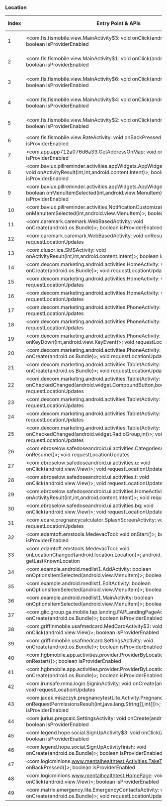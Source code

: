 ### Location
| Index | Entry Point & APIs | Screen shot | Resource id | Label |
| ------------- | ------------- | ------------- |-------------|-------------|
| 1 | <com.fis.fismobile.view.MainActivity$3: void onClick(android.view.View)>; boolean isProviderEnabled | ![](D:\COSMOS\output\py\Play_win8\Medical\com.medcom.fismobile\com.fis.fismobile.view.MainActivity.png) | {'2131493342': <sensitive_component.SensitiveComponent.SensitiveView object at 0x0000012523DC37B8>} | |
| 2 | <com.fis.fismobile.view.MainActivity$1: void onClick(android.view.View)>; boolean isProviderEnabled | ![](D:\COSMOS\output\py\Play_win8\Medical\com.medcom.fismobile\com.fis.fismobile.view.MainActivity.png) | {'2131493343': <sensitive_component.SensitiveComponent.SensitiveView object at 0x0000012523DC3828>} | |
| 3 | <com.fis.fismobile.view.MainActivity$6: void onClick(android.view.View)>; boolean isProviderEnabled | ![](D:\COSMOS\output\py\Play_win8\Medical\com.medcom.fismobile\com.fis.fismobile.view.MainActivity.png) | {'2131493346': <sensitive_component.SensitiveComponent.SensitiveView object at 0x0000012523DC3898>} | |
| 4 | <com.fis.fismobile.view.MainActivity$4: void onClick(android.view.View)>; boolean isProviderEnabled | ![](D:\COSMOS\output\py\Play_win8\Medical\com.medcom.fismobile\com.fis.fismobile.view.MainActivity.png) | {'2131493345': <sensitive_component.SensitiveComponent.SensitiveView object at 0x0000012523DC3940>} | |
| 5 | <com.fis.fismobile.view.MainActivity$2: void onClick(android.view.View)>; boolean isProviderEnabled | ![](D:\COSMOS\output\py\Play_win8\Medical\com.medcom.fismobile\com.fis.fismobile.view.MainActivity.png) | {'2131493341': <sensitive_component.SensitiveComponent.SensitiveView object at 0x0000012523DC39B0>} | |
| 6 | <com.fis.fismobile.view.RateActivity: void onBackPressed()>; boolean isProviderEnabled | ![](D:\COSMOS\output\py\Play_win8\Medical\com.medcom.fismobile\com.fis.fismobile.view.RateActivity.png) |  | |
| 7 | <com.app.app712a076d6a33.GetAddressOnMap: void onResume()>; boolean isProviderEnabled | ![](D:\COSMOS\output\py\Play_win8\Medical\com.app.app712a076d6a33\com.app.app712a076d6a33.GetAddressOnMap.png) |  | T |
| 8 | <com.baviux.pillreminder.activities.appWidgets.AppWidgetsPreferenceActivity: void onActivityResult(int,int,android.content.Intent)>; boolean isProviderEnabled | ![](D:\COSMOS\output\py\Play_win8\Medical\com.baviux.pillreminder\com.baviux.pillreminder.activities.appWidgets.AppWidgetsPreferenceActivity.png) |  | F |
| 9 | <com.baviux.pillreminder.activities.appWidgets.AppWidgetsPreferenceActivity: boolean onMenuItemSelected(int,android.view.MenuItem)>; boolean isProviderEnabled | ![](D:\COSMOS\output\py\Play_win8\Medical\com.baviux.pillreminder\com.baviux.pillreminder.activities.appWidgets.AppWidgetsPreferenceActivity.png) |  | F |
| 10 | <com.baviux.pillreminder.activities.NotificationCustomizationActivity: boolean onMenuItemSelected(int,android.view.MenuItem)>; boolean isProviderEnabled | ![](D:\COSMOS\output\py\Play_win8\Medical\com.baviux.pillreminder\com.baviux.pillreminder.activities.NotificationCustomizationActivity.png) |  | F |
| 11 | <com.caremark.caremark.WebBasedActivity: void onCreate(android.os.Bundle)>; boolean isProviderEnabled | ![](D:\COSMOS\output\py\Play_win8\Medical\com.caremark.caremark\com.caremark.caremark.WebBasedActivity.png) |  | |
| 12 | <com.caremark.caremark.WebBasedActivity: void onResume()>; void requestLocationUpdates | ![](D:\COSMOS\output\py\Play_win8\Medical\com.caremark.caremark\com.caremark.caremark.WebBasedActivity.png) |  | |
| 13 | <com.clusor.ice.SMSActivity: void onActivityResult(int,int,android.content.Intent)>; boolean isProviderEnabled | ![](D:\COSMOS\output\py\Play_win8\Medical\com.clusor.ice\com.clusor.ice.SMSActivity.png) |  | |
| 14 | <com.dexcom.marketing.android.activities.HomeActivity: void onCreate(android.os.Bundle)>; void requestLocationUpdates | ![](D:\COSMOS\output\py\Play_win8\Medical\com.dexcom.marketing.android\com.dexcom.marketing.android.activities.HomeActivity.png) |  | F |
| 15 | <com.dexcom.marketing.android.activities.HomeActivity: void onStart()>; void requestLocationUpdates | ![](D:\COSMOS\output\py\Play_win8\Medical\com.dexcom.marketing.android\com.dexcom.marketing.android.activities.HomeActivity.png) |  | F |
| 16 | <com.dexcom.marketing.android.activities.HomeActivity: void onStop()>; void requestLocationUpdates | ![](D:\COSMOS\output\py\Play_win8\Medical\com.dexcom.marketing.android\com.dexcom.marketing.android.activities.HomeActivity.png) |  | F |
| 17 | <com.dexcom.marketing.android.activities.PhoneActivity: void onStop()>; void requestLocationUpdates | ![](D:\COSMOS\output\py\Play_win8\Medical\com.dexcom.marketing.android\com.dexcom.marketing.android.activities.PhoneActivity.png) |  | F |
| 18 | <com.dexcom.marketing.android.activities.PhoneActivity: void onStart()>; void requestLocationUpdates | ![](D:\COSMOS\output\py\Play_win8\Medical\com.dexcom.marketing.android\com.dexcom.marketing.android.activities.PhoneActivity.png) |  | F |
| 19 | <com.dexcom.marketing.android.activities.PhoneActivity: boolean onKeyDown(int,android.view.KeyEvent)>; void requestLocationUpdates | ![](D:\COSMOS\output\py\Play_win8\Medical\com.dexcom.marketing.android\com.dexcom.marketing.android.activities.PhoneActivity.png) |  | F|
| 20 | <com.dexcom.marketing.android.activities.PhoneActivity: void onCreate(android.os.Bundle)>; void requestLocationUpdates | ![](D:\COSMOS\output\py\Play_win8\Medical\com.dexcom.marketing.android\com.dexcom.marketing.android.activities.PhoneActivity.png) |  | F |
| 21 | <com.dexcom.marketing.android.activities.TabletActivity: void onCreate(android.os.Bundle)>; void requestLocationUpdates | ![](D:\COSMOS\output\py\Play_win8\Medical\com.dexcom.marketing.android\com.dexcom.marketing.android.activities.TabletActivity.png) |  | F |
| 22 | <com.dexcom.marketing.android.activities.TabletActivity: void onCheckedChanged(android.widget.CompoundButton,boolean)>; void requestLocationUpdates | ![](D:\COSMOS\output\py\Play_win8\Medical\com.dexcom.marketing.android\com.dexcom.marketing.android.activities.TabletActivity.png) |  | F |
| 23 | <com.dexcom.marketing.android.activities.TabletActivity: void onStart()>; void requestLocationUpdates | ![](D:\COSMOS\output\py\Play_win8\Medical\com.dexcom.marketing.android\com.dexcom.marketing.android.activities.TabletActivity.png) |  | F |
| 24 | <com.dexcom.marketing.android.activities.TabletActivity: void onStop()>; void requestLocationUpdates | ![](D:\COSMOS\output\py\Play_win8\Medical\com.dexcom.marketing.android\com.dexcom.marketing.android.activities.TabletActivity.png) |  | F |
| 25 | <com.dexcom.marketing.android.activities.TabletActivity: void onCheckedChanged(android.widget.RadioGroup,int)>; void requestLocationUpdates | ![](D:\COSMOS\output\py\Play_win8\Medical\com.dexcom.marketing.android\com.dexcom.marketing.android.activities.TabletActivity.png) |  | F |
| 26 | <com.ebroselow.safedoseandroid.ui.activities.CategoriesActivity: void onResume()>; void requestLocationUpdates | ![](D:\COSMOS\output\py\Play_win8\Medical\com.ebroselow.safedoseandroidfree\com.ebroselow.safedoseandroid.ui.activities.CategoriesActivity.png) |  | F |
| 27 | <com.ebroselow.safedoseandroid.ui.activities.u: void onClick(android.view.View)>; void requestLocationUpdates | ![](D:\COSMOS\output\py\Play_win8\Medical\com.ebroselow.safedoseandroidfree\com.ebroselow.safedoseandroid.ui.activities.DetailPageActivity.png) |  | F |
| 28 | <com.ebroselow.safedoseandroid.ui.activities.t: void onClick(android.view.View)>; void requestLocationUpdates | ![](D:\COSMOS\output\py\Play_win8\Medical\com.ebroselow.safedoseandroidfree\com.ebroselow.safedoseandroid.ui.activities.DetailPageActivity.png) |  | F |
| 29 | <com.ebroselow.safedoseandroid.ui.activities.HomeActivity: void onActivityResult(int,int,android.content.Intent)>; void requestLocationUpdates | ![](D:\COSMOS\output\py\Play_win8\Medical\com.ebroselow.safedoseandroidfree\com.ebroselow.safedoseandroid.ui.activities.HomeActivity.png) |  | F |
| 30 | <com.ebroselow.safedoseandroid.ui.activities.bq: void onClick(android.view.View)>; void requestLocationUpdates | ![](D:\COSMOS\output\py\Play_win8\Medical\com.ebroselow.safedoseandroidfree\com.ebroselow.safedoseandroid.ui.activities.ReportMissingNdcActivity.png) |  | F |
| 31 | <com.ecare.pregnancycalculator.SplashScreenActivity: void onStart()>; void requestLocationUpdates | ![](D:\COSMOS\output\py\Play_win8\Medical\com.ecare.pregnancycalculator\com.ecare.pregnancycalculator.SplashScreenActivity.png) |  | F |
| 32 | <com.edamtoft.emstools.MedevacTool: void onStart()>; boolean isProviderEnabled | ![](D:\COSMOS\output\py\Play_win8\Medical\com.edamtoft.emstools\com.edamtoft.emstools.MedevacTool.png) |  | T |
| 33 | <com.edamtoft.emstools.MedevacTool: void onLocationChanged(android.location.Location)>; android.location.Location getLastKnownLocation | ![](D:\COSMOS\output\py\Play_win8\Medical\com.edamtoft.emstools\com.edamtoft.emstools.MedevacTool.png) |  | T |
| 34 | <com.example.android.medlist1.AddActivity: boolean onOptionsItemSelected(android.view.MenuItem)>; boolean isProviderEnabled | ![](D:\COSMOS\output\py\Play_win8\Medical\com.fourthcareer.medlist.free\com.example.android.medlist1.AddActivity.png) |  | F |
| 35 | <com.example.android.medlist1.EditActivity: boolean onOptionsItemSelected(android.view.MenuItem)>; boolean isProviderEnabled | ![](D:\COSMOS\output\py\Play_win8\Medical\com.fourthcareer.medlist.free\com.example.android.medlist1.EditActivity.png) |  | F |
| 36 | <com.example.android.medlist1.MainActivity: boolean onOptionsItemSelected(android.view.MenuItem)>; boolean isProviderEnabled | ![](D:\COSMOS\output\py\Play_win8\Medical\com.fourthcareer.medlist.free\com.example.android.medlist1.MainActivity.png) |  | F |
| 37 | <com.glic.group.ga.mobile.fap.landing.FAPLandingPageActivity: void onCreate(android.os.Bundle)>; boolean isProviderEnabled | ![](D:\COSMOS\output\py\Play_win8\Medical\com.glic.group.ga.mobile\com.glic.group.ga.mobile.fap.landing.FAPLandingPageActivity.png) |  | F |
| 38 | <com.griffinmobile.usafmedcard.MedCardActivity$3: void onClick(android.view.View)>; boolean isProviderEnabled | ![](D:\COSMOS\output\py\Play_win8\Medical\com.griffinmobile.usafmedcard\com.griffinmobile.usafmedcard.MedCardActivity.png) |  | F |
| 39 | <com.griffinmobile.usafmedcard.SettingsActivity: void onCreate(android.os.Bundle)>; boolean isProviderEnabled | ![](D:\COSMOS\output\py\Play_win8\Medical\com.griffinmobile.usafmedcard\com.griffinmobile.usafmedcard.SettingsActivity.png) |  | F |
| 40 | <com.hgbmobile.app.activities.provider.ProviderByLocationActivity: void onRestart()>; boolean isProviderEnabled | ![](D:\COSMOS\output\py\Play_win8\Medical\com.hgbmobile.app\com.hgbmobile.app.activities.provider.ProviderByLocationActivity.png) |  | |
| 41 | <com.hgbmobile.app.activities.provider.ProviderByLocationActivity: void onCreate(android.os.Bundle)>; boolean isProviderEnabled | ![](D:\COSMOS\output\py\Play_win8\Medical\com.hgbmobile.app\com.hgbmobile.app.activities.provider.ProviderByLocationActivity.png) |  | |
| 42 | <com.irunsafe.mma.login.SigninActivity: void onCreate(android.os.Bundle)>; void requestLocationUpdates | ![](D:\COSMOS\output\py\Play_win8\Medical\com.irunsafe\com.irunsafe.mma.login.SigninActivity.png) |  | F |
| 43 | <com.jacek.miszczyk.pregnancytestLite.Activity.PregnancyAppActivity: void onRequestPermissionsResult(int,java.lang.String[],int[])>; boolean isProviderEnabled | ![](D:\COSMOS\output\py\Play_win8\Medical\com.jacek.miszczyk.pregnancytestLite\com.jacek.miszczyk.pregnancytestLite.Activity.PregnancyAppActivity.png) |  | F |
| 44 | <com.jurius.pregcalc.SettingsActivity: void onCreate(android.os.Bundle)>; boolean isProviderEnabled | ![](D:\COSMOS\output\py\Play_win8\Medical\com.jurius.pregcalc\com.jurius.pregcalc.SettingsActivity.png) |  | F |
| 45 | <com.legend.hope.social.SignUpActivity$3: void onClick(android.view.View)>; boolean isProviderEnabled | ![](D:\COSMOS\output\py\Play_win8\Medical\com.legend.hope\com.legend.hope.social.SignUpActivity.png) |  | F |
| 46 | <com.legend.hope.social.SignUpActivityfinish: void onCreate(android.os.Bundle)>; boolean isProviderEnabled | ![](D:\COSMOS\output\py\Play_win8\Medical\com.legend.hope\com.legend.hope.social.SignUpActivityfinish.png) |  | F |
| 47 | <com.logicminions.www.mentalhealthtest.Activities.TakeTestActivity: void onBackPressed()>; boolean isProviderEnabled | ![](D:\COSMOS\output\py\Play_win8\Medical\com.logicminions.www.mentalhealthtest\com.logicminions.www.mentalhealthtest.Activities.TakeTestActivity.png) |  | F |
| 48 | <com.logicminions.www.mentalhealthtest.HomePage: void onClick(android.view.View)>; boolean isProviderEnabled | ![](D:\COSMOS\output\py\Play_win8\Medical\com.logicminions.www.mentalhealthtest\com.logicminions.www.mentalhealthtest.HomePage.png) |  | F |
| 49 | <com.matrix.emergency.lite.EmergencyContactsActivity: void onCreate(android.os.Bundle)>; void requestLocationUpdates | ![](D:\COSMOS\output\py\Play_win8\Medical\com.matrix.emergency.lite\com.matrix.emergency.lite.EmergencyContactsActivity.png) |  | F |
